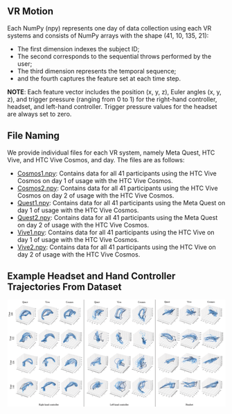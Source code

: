 ## VR Motion 

Each NumPy (npy) represents one day of data collection using each VR systems and consists of NumPy arrays with the shape (41, 10, 135, 21): 

* The first dimension indexes the subject ID;
* The second corresponds to the sequential throws performed by the user;
* The third dimension represents the temporal sequence;
* and the fourth captures the feature set at each time step. 

**NOTE**: Each feature vector includes the position (x, y, z), Euler angles (x, y, z), and trigger pressure (ranging from 0 to 1) for the right-hand controller, headset, and left-hand controller. Trigger pressure values for the headset are always set to zero.

## File Naming
We provide individual files for each VR system, namely Meta Quest, HTC Vive, and HTC Vive Cosmos, and day. The files are as follows:

+ [Cosmos1.npy](Cosmos1.npy): Contains data for all 41 participants using the HTC Vive Cosmos on day 1 of usage with the HTC Vive Cosmos.
+ [Cosmos2.npy](Cosmos2.npy): Contains data for all 41 participants using the HTC Vive Cosmos on day 2 of usage with the HTC Vive Cosmos.
+ [Quest1.npy](Quest1.npy): Contains data for all 41 participants using the Meta Quest on day 1 of usage with the HTC Vive Cosmos.
+ [Quest2.npy](Quest1.npy): Contains data for all 41 participants using the Meta Quest on day 2 of usage with the HTC Vive Cosmos.
+ [Vive1.npy](Vive1.npy): Contains data for all 41 participants using the HTC Vive on day 1 of usage with the HTC Vive Cosmos.
+ [Vive2.npy](Vive2.npy): Contains data for all 41 participants using the HTC Vive on day 2 of usage with the HTC Vive Cosmos.

## Example Headset and Hand Controller Trajectories From Dataset

![](/figs/vrmotion/trajectories.png)
